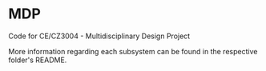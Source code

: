 # MDP

Code for CE/CZ3004 - Multidisciplinary Design Project

More information regarding each subsystem can be found in the respective folder's README.
